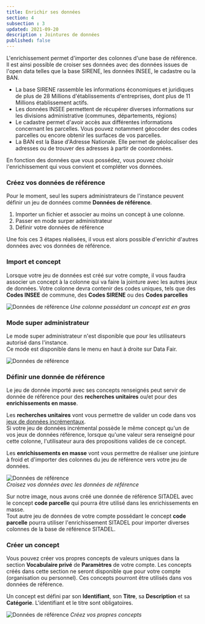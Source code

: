 ```yaml
---
title: Enrichir ses données
section: 4
subsection : 3
updated: 2021-09-20
description : Jointures de données
published: false
---
```



L'enrichissement permet d'importer des colonnes d'une base de référence. Il est ainsi possible de croiser ses données avec des données issues de l'open data telles que la base SIRENE, les données INSEE, le cadastre ou la BAN.

* La base SIRENE rassemble les informations économiques et juridiques de plus de 28 Millions d'établissements d'entreprises, dont plus de 11 Millions établissement actifs.
* Les données INSEE permettent de récupérer diverses informations sur les divisions administrative (communes, départements, régions)
* Le cadastre permet d'avoir accès aux différentes informations concernant les parcelles. Vous pouvez notamment géocoder des codes parcelles ou encore obtenir les surfaces de vos parcelles.
* La BAN est la Base d'Adresse Nationale. Elle permet de géolocaliser des adresses ou de trouver des adresses à partir de coordonnées.

En fonction des données que vous possédez, vous pouvez choisir l'enrichissement qui vous convient et compléter vos données.


### Créez vos données de référence

Pour le moment, seul les supers administrateurs de l'instance peuvent définir un jeu de données comme **Données de référence**.

1. Importer un fichier et associer au moins un concept à une colonne.
2. Passer en mode surper administrateur  
3. Définir votre données de référence

Une fois ces 3 étapes réalisées, il vous est alors possible d'enrichir d'autres données avec vos données de référence.

### Import et concept
Lorsque votre jeu de données est créé sur votre compte, il vous faudra associer un concept à la colonne qui va faire la jointure avec les autres jeux de données. Votre colonne devra contenir des codes uniques, tels que des **Codes INSEE** de commune, des **Codes SIRENE** ou des **Codes parcelles**

![Données de référence](./images/user-guide/enrichment-concept.jpg)
*Une colonne possédant un concept est en gras*

### Mode super administrateur

Le mode super administrateur n'est disponible que pour les utilisateurs autorisé dans l'instance.  
Ce mode est disponible dans le menu en haut à droite sur Data Fair.

![Données de référence](./images/user-guide/enrichment-superadmin.jpg)


### Définir une donnée de référence

Le jeu de donnée importé avec ses concepts renseignés peut servir de donnée de référence pour des **recherches unitaires** ou/et pour des **enrichissements en masse**.  

Les **recherches unitaires** vont vous permettre de valider un code dans vos [jeux de données incrémentaux](./user-guide/import-dataset).  
Si votre jeu de données incrémental possède le même concept qu'un de vos jeux de données référence, lorsque qu'une valeur sera renseigné pour cette colonne, l'utilisateur aura des propositions valides de ce concept.

Les **enrichissements en masse** vont vous permettre de réaliser une jointure à froid et d'importer des colonnes du jeu de référence vers votre jeu de données.

![Données de référence](./images/user-guide/enrichment-master-data.jpg)  
*Croisez vos données avec les données de référence*

Sur notre image, nous avons créé une donnée de référence SITADEL avec le concept **code parcelle** qui pourra être utilisé dans les enrichissements en masse.  
Tout autre jeu de données de votre compte possédant le concept **code parcelle** pourra utiliser l'enrichissement SITADEL pour importer diverses colonnes de la base de référence SITADEL.

### Créer un concept

Vous pouvez créer vos propres concepts de valeurs uniques dans la section **Vocabulaire privé** de **Paramètres** de votre compte. Les concepts créés dans cette section ne seront disponible que pour votre compte (organisation ou personnel). Ces concepts pourront être utilisés dans vos données de référence.  

Un concept est défini par son **Identifiant**, son **Titre**, sa **Description** et sa **Catégorie**. L'identifiant et le titre sont obligatoires.

![Données de référence](./images/user-guide/enrichment-vocabulaire.jpg)
*Créez vos propres concepts*
